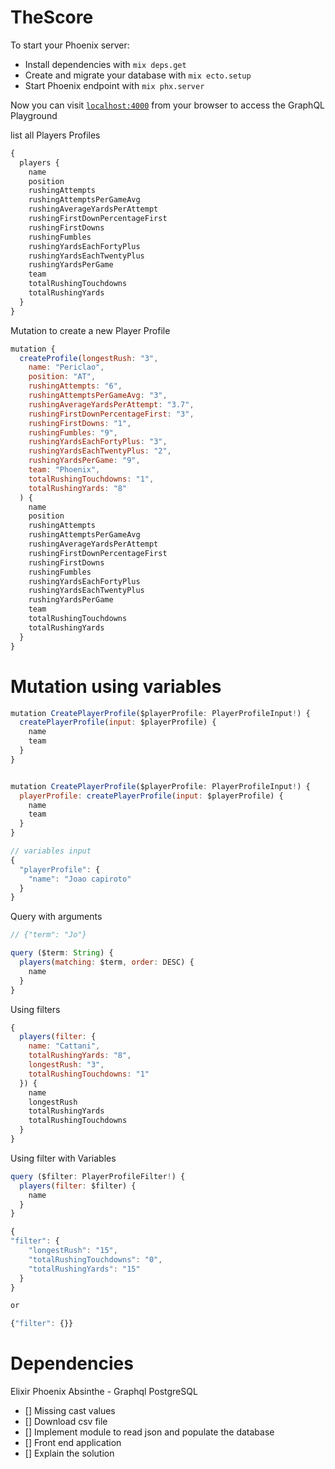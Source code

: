 # TheScore

To start your Phoenix server:

  * Install dependencies with `mix deps.get`
  * Create and migrate your database with `mix ecto.setup`
  * Start Phoenix endpoint with `mix phx.server`

Now you can visit [`localhost:4000`](http://localhost:4000/graphiql) from your browser to
access the GraphQL Playground

list all Players Profiles
```javascript
{
  players {
    name
    position
    rushingAttempts
    rushingAttemptsPerGameAvg
    rushingAverageYardsPerAttempt
    rushingFirstDownPercentageFirst
    rushingFirstDowns
    rushingFumbles
    rushingYardsEachFortyPlus
    rushingYardsEachTwentyPlus
    rushingYardsPerGame
    team
    totalRushingTouchdowns
    totalRushingYards
  }
}
```

Mutation to create a new Player Profile
```javascript
mutation {
  createProfile(longestRush: "3",
    name: "Periclao",
    position: "AT",
    rushingAttempts: "6",
    rushingAttemptsPerGameAvg: "3",
    rushingAverageYardsPerAttempt: "3.7",
    rushingFirstDownPercentageFirst: "3",
    rushingFirstDowns: "1",
    rushingFumbles: "9",
    rushingYardsEachFortyPlus: "3",
    rushingYardsEachTwentyPlus: "2",
    rushingYardsPerGame: "9",
    team: "Phoenix",
    totalRushingTouchdowns: "1",
    totalRushingYards: "8"
  ) {
    name
    position
    rushingAttempts
    rushingAttemptsPerGameAvg
    rushingAverageYardsPerAttempt
    rushingFirstDownPercentageFirst
    rushingFirstDowns
    rushingFumbles
    rushingYardsEachFortyPlus
    rushingYardsEachTwentyPlus
    rushingYardsPerGame
    team
    totalRushingTouchdowns
    totalRushingYards
  }
}
```

# Mutation using variables
```javascript
mutation CreatePlayerProfile($playerProfile: PlayerProfileInput!) {
  createPlayerProfile(input: $playerProfile) {
    name
    team
  }
}


mutation CreatePlayerProfile($playerProfile: PlayerProfileInput!) {
  playerProfile: createPlayerProfile(input: $playerProfile) {
    name
    team
  }
}

// variables input
{
  "playerProfile": {
    "name": "Joao capiroto"
  }
}
```

Query with arguments
```javascript
// {"term": "Jo"}

query ($term: String) {
  players(matching: $term, order: DESC) {
    name
  }
}
```

Using filters
```javascript
{
  players(filter: {
    name: "Cattani",
    totalRushingYards: "8",
    longestRush: "3",
    totalRushingTouchdowns: "1"
  }) {
    name
    longestRush
    totalRushingYards
    totalRushingTouchdowns
  }
}
```

Using filter with Variables
```javascript
query ($filter: PlayerProfileFilter!) {
  players(filter: $filter) {
    name
  }
}

{
"filter": {
    "longestRush": "15",
    "totalRushingTouchdowns": "0",
    "totalRushingYards": "15"
  }
}

or

{"filter": {}}
```

# Dependencies
Elixir
Phoenix
Absinthe - Graphql
PostgreSQL

- [] Missing cast values
- [] Download csv file
- [] Implement module to read json and populate the database
- [] Front end application
- [] Explain the solution
